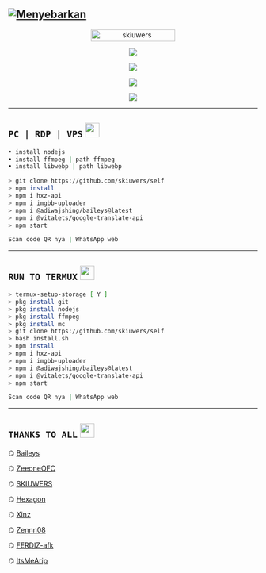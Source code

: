  
 [![Menyebarkan](https://www.herokucdn.com/deploy/button.svg)](https://heroku.com/deploy?template=https://github.com/skiuwers/rip/)
-------
<p align="center"> <a href="https://github.com/skiuwers/self"><img width="170px" height="24" src="https://komarev.com/ghpvc/?username=skiuwers&label=PROFILE%20VISITORS&color=green&style=flat-square" alt="skiuwers" /></a> </p>

<p align="center"> <a href="https://wa.me/+6285945300923"><img src="https://img.shields.io/badge/WhatsApp-25D366?style=for- the-badge&logo=whatsapp&logoColor=white " /></a>

<p align="center"> <a href="https://t.me/skiuwers"><img src="https://img.shields.io/badge/Telegram-%230088cc.svg?&style= for-the-badge&logo=telegram&logoColor=white" /></a><br>

<p align="center"> <a href="https://youtu.be/zZZPCZLY2sk"><img src="https://img.shields.io/badge/YouTube-skiuwers-ff0000?style=for -the-badge&logo=youtube&logoColor= ff0000&link=https://youtube.com/channel/UCy1HDX_AtOQqt1efnP4HseA" /></a>

<p align="center"> <a href="https://youtube.com/channel/UCy1HDX_AtOQqt1efnP4HseA"><img src="https://img.shields.io/youtube/channel/subscribers/UCy1HDX_AtOQqt1efnP4HseA?style =social" /></a>

















  
  
-------
## ```PC | RDP | VPS``` <img src="https://github.com/TheDudeThatCode/TheDudeThatCode/blob/master/Assets/Mario_Hello_Big.gif" width="29px">
```bash
• install nodejs 
• install ffmpeg | path ffmpeg
• install libwebp | path libwebp 

> git clone https://github.com/skiuwers/self
> npm install 
> npm i hxz-api 
> npm i imgbb-uploader
> npm i @adiwajshing/baileys@latest
> npm i @vitalets/google-translate-api
> npm start

Scan code QR nya | WhatsApp web
```
-------
## ```RUN TO TERMUX``` <img src="https://github.com/TheDudeThatCode/TheDudeThatCode/blob/master/Assets/hmm.gif" width="29px">
```bash
> termux-setup-storage [ Y ]
> pkg install git
> pkg install nodejs
> pkg install ffmpeg
> pkg install mc
> git clone https://github.com/skiuwers/self
> bash install.sh
> npm install
> npm i hxz-api
> npm i imgbb-uploader
> npm i @adiwajshing/baileys@latest
> npm i @vitalets/google-translate-api
> npm start

Scan code QR nya | WhatsApp web
```
-------

## ```THANKS TO ALL``` <img src="https://github.com/TheDudeThatCode/TheDudeThatCode/blob/master/Assets/powerup.gif" width="29px">

⌬ [Baileys](https://github.com/adiwajshing/Baileys)
  
⌬ [ZeeoneOFC](https://github.com/zeeoneofc)
  
⌬ [SKIUWERS](https://github.com/skiuwers)
  
⌬ [Hexagon](https://github.com/Hexagonz)
  
⌬ [Xinz](https://github.com/Xinz-Team)
  
⌬ [Zennn08](https://github.com/Zennn08)
  
⌬ [FERDIZ-afk](https://github.com/FERDIZ-afk)
  
⌬ [ItsMeArip](https://github.com/ItsMeArip)
